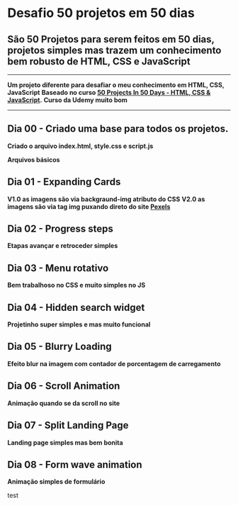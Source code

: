 # Desafio 50 projetos em 50 dias 

## São 50 Projetos para serem feitos em 50 dias, projetos simples mas trazem um conhecimento bem robusto de HTML, CSS e JavaScript

----------
**Um projeto diferente para desafiar o meu conhecimento em HTML, CSS, JavaScript**
**Baseado no curso [50 Projects In 50 Days - HTML, CSS & JavaScript](https://www.udemy.com/course/50-projects-50-days).**
**Curso da Udemy muito bom**

----------

## Dia 00 - Criado uma base para todos os projetos. 
**Criado o arquivo index.html, style.css e script.js**

**Arquivos básicos**

## Dia 01 - Expanding Cards
**V1.0 as imagens são via backgraund-img atributo do CSS**
**V2.0 as imagens são via tag img puxando direto do site [Pexels](https://www.pexels.com)**

## Dia 02 - Progress steps
**Etapas avançar e retroceder simples**

## Dia 03 - Menu rotativo
**Bem trabalhoso no CSS e muito simples no JS**

## Dia 04 - Hidden search widget
**Projetinho super simples e mas muito funcional**

## Dia 05 - Blurry Loading
**Efeito blur na imagem com contador de porcentagem de carregamento**

## Dia 06 - Scroll Animation
**Animação quando se da scroll no site**

## Dia 07 - Split Landing Page
**Landing page simples mas bem bonita**

## Dia 08 - Form wave animation
**Animação simples de formulário**

test